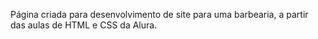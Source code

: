 Página criada para desenvolvimento de site para uma barbearia, a partir das aulas de HTML e CSS da Alura.

